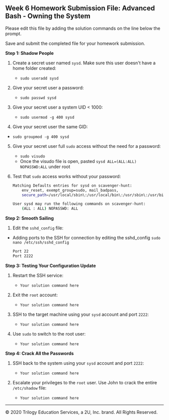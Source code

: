 ## Week 6 Homework Submission File: Advanced Bash - Owning the System

Please edit this file by adding the solution commands on the line below the prompt. 

Save and submit the completed file for your homework submission.

**Step 1: Shadow People** 

1. Create a secret user named `sysd`. Make sure this user doesn't have a home folder created:
    - `sudo useradd sysd`

2. Give your secret user a password: 
    - `sudo passwd sysd`

3. Give your secret user a system UID < 1000:

    - `sudo usermod -g 400 sysd`

4. Give your secret user the same GID:
  
  - `sudo groupmod -g 400 sysd`

5. Give your secret user full `sudo` access without the need for a password:
    - `sudo visudo`
   - Once the visudo file is open, pasted `sysd ALL=(ALL:ALL) NOPASSWD:ALL` under root

6. Test that `sudo` access works without your password:

    ```bash
    Matching Defaults entries for sysd on scavenger-hunt:
        env_reset, exempt_group=sudo, mail_badpass,
        secure_path=/usr/local/sbin\:/usr/local/bin\:/usr/sbin\:/usr/bin\:/sbin\:/bin\:/snap/bin

    User sysd may run the following commands on scavenger-hunt:
        (ALL : ALL) NOPASSWD: ALL
    ```

**Step 2: Smooth Sailing**

1. Edit the `sshd_config` file:
 - Adding ports to the SSH for connection by editing the sshd_config
 `sudo nano /etc/ssh/sshd_config`
    ```bash
    Port 22
    Port 2222
    ```

**Step 3: Testing Your Configuration Update**
1. Restart the SSH service:
    - `Your solution command here`

2. Exit the `root` account:
    - `Your solution command here`

3. SSH to the target machine using your `sysd` account and port `2222`:
    - `Your solution command here`

4. Use `sudo` to switch to the root user:
    - `Your solution command here`

**Step 4: Crack All the Passwords**

1. SSH back to the system using your `sysd` account and port `2222`:

    - `Your solution command here`

2. Escalate your privileges to the `root` user. Use John to crack the entire `/etc/shadow` file:

    - `Your solution command here`

---

© 2020 Trilogy Education Services, a 2U, Inc. brand. All Rights Reserved.

